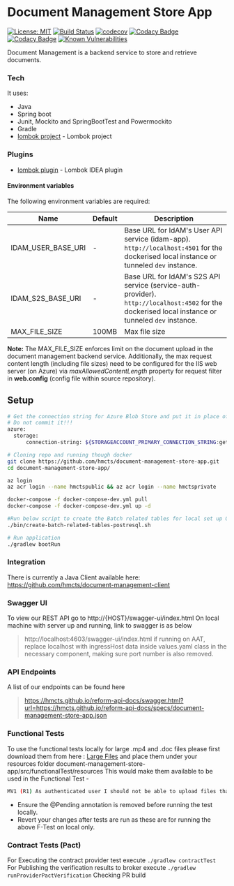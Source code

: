 # Document Management Store App
[![License: MIT](https://img.shields.io/badge/License-MIT-yellow.svg)](https://opensource.org/licenses/MIT)
[![Build Status](https://travis-ci.org/hmcts/document-management-store-app.svg?branch=master)](https://travis-ci.org/hmcts/document-management-store-app)
[![codecov](https://codecov.io/gh/hmcts/document-management-store-app/branch/master/graph/badge.svg)](https://codecov.io/gh/hmcts/document-management-store-app)
[![Codacy Badge](https://api.codacy.com/project/badge/Grade/04bae03fe36b43759ea4f2df7c48fd43)](https://www.codacy.com/app/HMCTS/document-management-store-app)
[![Codacy Badge](https://api.codacy.com/project/badge/Coverage/04bae03fe36b43759ea4f2df7c48fd43)](https://www.codacy.com/app/HMCTS/document-management-store-app)
[![Known Vulnerabilities](https://snyk.io/test/github/hmcts/document-management-store-app/badge.svg)](https://snyk.io/test/github/hmcts/document-management-store-app)

Document Management is a backend service to store and retrieve documents.

### Tech

It uses:

* Java
* Spring boot
* Junit, Mockito and SpringBootTest and Powermockito
* Gradle
* [lombok project](https://projectlombok.org/) - Lombok project

### Plugins
* [lombok plugin](https://plugins.jetbrains.com/idea/plugin/6317-lombok-plugin) - Lombok IDEA plugin

#### Environment variables
The following environment variables are required:

| Name | Default | Description |
|------|---------|-------------|
| IDAM_USER_BASE_URI | - | Base URL for IdAM's User API service (idam-app). `http://localhost:4501` for the dockerised local instance or tunneled `dev` instance. |
| IDAM_S2S_BASE_URI | - | Base URL for IdAM's S2S API service (service-auth-provider). `http://localhost:4502` for the dockerised local instance or tunneled `dev` instance. |
| MAX_FILE_SIZE | 100MB | Max file size |

**Note:** The MAX_FILE_SIZE enforces limit on the document upload in the document management backend service.
Additionally, the max request content length (including file sizes) need to be configured for the IIS web server (on
Azure) via *maxAllowedContentLength* property for request filter in **web.config** (config file within source
repository).

## Setup
```bash
# Get the connection string for Azure Blob Store and put it in place of getOneFromPortalAzure in application.yaml
# Do not commit it!!!
azure:
  storage:
      connection-string: ${STORAGEACCOUNT_PRIMARY_CONNECTION_STRING:getOneFromPortalAzure}
```

```bash
# Cloning repo and running though docker
git clone https://github.com/hmcts/document-management-store-app.git
cd document-management-store-app/

az login
az acr login --name hmctspublic && az acr login --name hmctsprivate

docker-compose -f docker-compose-dev.yml pull
docker-compose -f docker-compose-dev.yml up -d

#Run below script to create the Batch related tables for local set up ONLY
./bin/create-batch-related-tables-postresql.sh

# Run application
./gradlew bootRun
```
### Integration
There is currently a Java Client available here:
https://github.com/hmcts/document-management-client

### Swagger UI
To view our REST API go to http://{HOST}/swagger-ui/index.html
On local machine with server up and running, link to swagger is as below
> http://localhost:4603/swagger-ui/index.html
> if running on AAT, replace localhost with ingressHost data inside values.yaml class in the necessary component, making sure port number is also removed.

### API Endpoints
A list of our endpoints can be found here
> https://hmcts.github.io/reform-api-docs/swagger.html?url=https://hmcts.github.io/reform-api-docs/specs/document-management-store-app.json

### Functional Tests
To use the functional tests locally for large .mp4 and .doc files please first download them
from here : [Large Files](https://portal.azure.com/#blade/Microsoft_Azure_Storage/ContainerMenuBlade/overview/storageAccountId/%2Fsubscriptions%2Fbf308a5c-0624-4334-8ff8-8dca9fd43783%2FresourceGroups%2Fdm-store-sandbox%2Fproviders%2FMicrosoft.Storage%2FstorageAccounts%2Fdmstorefiles/path/dm-store-files/etag/%220x8D83471B8B0648C%22/defaultEncryptionScope/%24account-encryption-key/denyEncryptionScopeOverride//defaultId//publicAccessVal/None)
and place them under your resources folder document-management-store-app/src/functionalTest/resources
This would make them available to be used in the Functional Test -
```bash
MV1 (R1) As authenticated user I should not be able to upload files that exceed permitted sizes
```
- Ensure the @Pending annotation is removed before running the test locally.
- Revert your changes after tests are run  as these are for running the above F-Test on local only.

### Contract Tests (Pact)
For Executing the contract provider test  execute
```./gradlew contractTest```
For Publishing the verification results to broker execute
```./gradlew runProviderPactVerification```
Checking PR build

